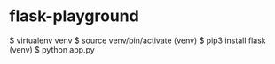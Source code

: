 # flask-playground

$ virtualenv venv
$ source venv/bin/activate
(venv) $ pip3 install flask
(venv) $ python app.py
